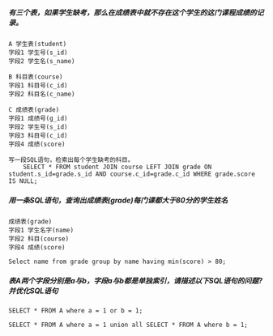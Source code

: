 ##### 有三个表，如果学生缺考，那么在成绩表中就不存在这个学生的这门课程成绩的记录。

```
A 学生表(student)
字段1 学生号(s_id)
字段2 学生名(s_name)

B 科目表(course)
字段1 科目号(c_id)
字段2 科目名(c_name)

C 成绩表(grade)
字段1 成绩号(g_id)
字段2 学生号(s_id)
字段3 科目号(c_id)
字段4 成绩(score)

写一段SQL语句，检索出每个学生缺考的科目。
    SELECT * FROM student JOIN course LEFT JOIN grade ON student.s_id=grade.s_id AND course.c_id=grade.c_id WHERE grade.score IS NULL;
```

##### 用一条SQL语句，查询出成绩表(grade)每门课都大于80分的学生姓名

```
成绩表(grade)
字段1 学生名字(name)
字段2 科目(course)
字段4 成绩(score)

Select name from grade group by name having min(score) > 80;
```

##### 表A两个字段分别是a与b，字段a与b都是单独索引，请描述以下SQL语句的问题?并优化SQL语句

```
SELECT * FROM A where a = 1 or b = 1;

SELECT * FROM A where a = 1 union all SELECT * FROM A where b = 1;
```